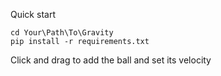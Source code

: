 Quick start
```
cd Your\Path\To\Gravity
pip install -r requirements.txt
```
Click and drag to add the ball and set its velocity
